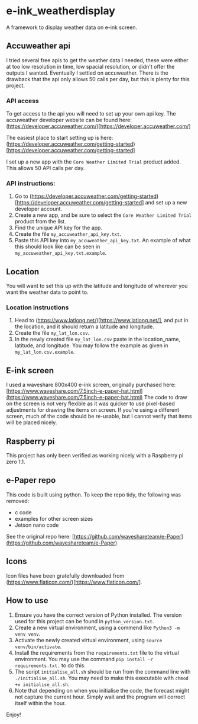 # e-ink_weatherdisplay
A framework to display weather data on e-ink screen.

## Accuweather api
I tried several free apis to get the weather data I needed, these were either at too low resolution in time, low spacial resolution, or didn't offer the outputs I wanted.
Eventually I settled on accuweather.
There is the drawback that the api only allows 50 calls per day, but this is plenty for this project.

### API access
To get access to the api you will need to set up your own api key.
The accuweather developer website can be found here:
(https://developer.accuweather.com/)[https://developer.accuweather.com/]

The easiest place to start setting up is here:
(https://developer.accuweather.com/getting-started)[https://developer.accuweather.com/getting-started]

I set up a new app with the `Core Weather Limited Trial` product added.
This allows 50 API calls per day.

### API instructions:
1. Go to (https://developer.accuweather.com/getting-started)[https://developer.accuweather.com/getting-started] and set up a new developer account.
2. Create a new app, and be sure to select the `Core Weather Limited Trial` product from the list.
3. Find the unique API key for the app.
4. Create the file `my_accuweather_api_key.txt`.
5. Paste this API key into `my_accuweather_api_key.txt`.
   An example of what this should look like can be seen in `my_accuweather_api_key.txt.example`.

## Location
You will want to set this up with the latitude and longitude of wherever you want the weather data to point to.
### Location instructions
1. Head to (https://www.latlong.net/)[https://www.latlong.net/], and put in the location, and it should return a latitude and longitude.
2. Create the file `my_lat_lon.csv`.
3. In the newly created file `my_lat_lon.csv` paste in the location_name, latitude, and longitude.
   You may follow the example as given in `my_lat_lon.csv.example`.


## E-ink screen
I used a waveshare 800x400 e-ink screen, originally purchased here:
[https://www.waveshare.com/7.5inch-e-paper-hat.html](https://www.waveshare.com/7.5inch-e-paper-hat.html)
The code to draw on the screen is not very flexible as it was quicker to use pixel-based adjustments for drawing the items on screen.
If you're using a different screen, much of the code should be re-usable, but I cannot verify that items will be placed nicely.


## Raspberry pi
This project has only been verified as working nicely with a Raspberry pi zero 1.1.


## e-Paper repo
This code is built using python.
To keep the repo tidy, the following was removed:
 - c code
 - examples for other screen sizes
 - Jetson nano code

See the original repo here:
[https://github.com/waveshareteam/e-Paper](https://github.com/waveshareteam/e-Paper)


## Icons
Icon files have been gratefully downloaded from (https://www.flaticon.com/)[https://www.flaticon.com/].


## How to use
1. Ensure you have the correct version of Python installed.
   The version used for this project can be found in `python_version.txt`.
2. Create a new virtual environment, using a commend like `Python3 -m venv venv`.
3. Activate the newly created virtual environment, using `source venv/bin/activate`.
4. Install the requirements from the `requirements.txt` file to the virtual environment.
   You may use the command `pip install -r requirements.txt.` to do this.
5. The script `initialise_all.sh` should be run from the command line with `./initialise_all.sh`.
   You may need to make this executable with `chmod +x initialise_all.sh`.
6. Note that depending on when you initialise the code, the forecast might not capture the current hour.
   Simply wait and the program will correct itself within the hour.

Enjoy!


